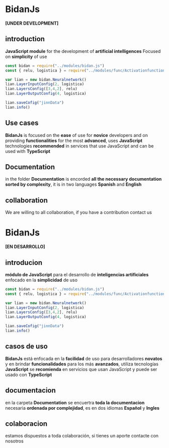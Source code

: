 # BidanJs
**[UNDER DEVELOPMENT]** 
## introduction
**JavaScript module** for the development of **artificial intelligences**
Focused on **simplicity** of use
~~~ JavaScript
const bidan = require("../modules/bidan.js")
const { relu, logistica } = require("../modules/func/Activationfunctions.js")

var lian = new bidan.Neuralnetwork()
lian.LayerInputConfig(2, logistica)
lian.LayersConfig([3,4,2], relu)
lian.LayerOutputConfig(4, logistica)

lian.saveCofig("jinnData")
lian.info()
~~~

## Use cases
**BidanJs** is focused on the **ease** of use for **novice** developers and on providing **functionalities** for the most **advanced**, uses **JavaScript** technologies **recommended** in services that use JavaScript and can be used with **TypeScript**

## Documentation
in the folder **Documentation** is encorded **all the necessary documentation** **sorted by complexity**, it is in two languages **Spanish** and **English**

## collaboration
We are willing to all collaboration, if you have a contribution contact us

# BidanJs
**[EN DESARROLLO]** 
## introducion
**módulo de JavaScript** para el desarrollo de **inteligencias artificiales**
enfocado en la **simplicidad** de uso
~~~ JavaScript
const bidan = require("../modules/bidan.js")
const { relu, logistica } = require("../modules/func/Activationfunctions.js")

var lian = new bidan.Neuralnetwork()
lian.LayerInputConfig(2, logistica)
lian.LayersConfig([3,4,2], relu)
lian.LayerOutputConfig(4, logistica)

lian.saveCofig("jinnData")
lian.info()
~~~

## casos de uso
**BidanJs** está enfocada en la **facilidad** de uso para desarrolladores **novatos** y en brindar **funcionalidades** para los más **avanzados**, utiliza tecnologías **JavaScript** se **recomienda** en servicios que usan JavaScript y puede ser usado con **TypeScript**

## documentacion
en la carpeta **Documentation** se encuertra **toda la documentacion** necesaria **ordenada por complejidad**, es en dos idiomas **Español** y **Ingles**

## colaboracion
estamos dispuestos a toda colaboración, si tienes un aporte contacte con nosotros